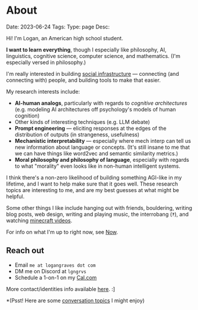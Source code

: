 # About
Date: 2023-06-24
Tags: 
Type: page
Desc:

Hi! I'm Logan, an American high school student.

**I want to learn everything**, though I especially like philosophy, AI, linguistics, cognitive science, computer science, and mathematics. (I'm especially versed in philosophy.)

I'm really interested in building [social infrastructure](social-infrastructure) — connecting (and connecting with) people, and building tools to make that easier.

My research interests include: 
- **AI-human analogs**, particularly with regards to *cognitive architectures* (e.g. modeling AI architectures off psychology's models of human cognition)
- Other kinds of interesting techniques (e.g. LLM debate)
- **Prompt engineering** — eliciting responses at the edges of the distribution of outputs (in strangeness, usefulness)
- **Mechanistic interpretability** — especially where mech interp can tell us new information about language or concepts. (It's still insane to me that we can have things like word2vec and semantic similarity metrics.)
- **Moral philosophy and philosophy of language**, especially with regards to what "morality" even looks like in non-human intelligent systems.

I think there's a non-zero likelihood of building something AGI-like in my lifetime, and I want to help make sure that it goes well. These research topics are interesting to me, and are my best guesses at what might be helpful.

Some other things I like include hanging out with friends, bouldering, writing blog posts, web design, writing and playing music, the interrobang (`‽`), and watching [minecraft videos](https://hermitcraft.com/).

For info on what I'm up to right now, see [Now](now).

## Reach out
- Email `me at logangraves dot com`
- DM me on Discord at `lgngrvs`
- Schedule a 1-on-1 on my [Cal.com](https://cal.com/logangraves)

More contact/identities info available [here](identities). :]

*(Psst! Here are some [conversation topics](conversation-topics) I might enjoy)